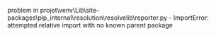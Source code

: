 problem in projet\venv\Lib\site-packages\pip\_internal\resolution\resolvelib\reporter.py - ImportError: attempted relative import with no known parent package
